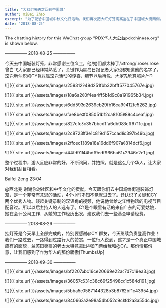 ```yaml
---
title: "大红灯笼再次回到中国城"
author: XiBei Zhao
excerpt: "为了配合中国城中秋文化日活动，我们再次把大红灯笼高高挂在了中国城大街两侧，这次延伸到了兰苏园门口的十字街头。我们一路过去，一路得到过路行人的赞赏，一位行人说到，这才是一个真正中国城应有的面貌，兰苏园卖票的老太太特意拿出几张门票给我们。那份情那份意，让我们感到了作为华人的那份骄傲"
date: "2018-08-26"
---
```


The chatting history for this WeChat group "PDX华人大公益pdxchinese.org" is shown below.

—————  2018-08-25  —————

今天去中国城装灯笼，非常感谢三位义工，他/她们都太棒了/:strong/:rose/:rose 曾白飞大家都已经非常熟悉了，关键作为星岛日报记者大家也都知道他的名字了，这次新认识的CY群友是这次活动的惊喜，细节以后再说，大家先欣赏照片/::D

![]({{ site.url }}/assets/images/259312949d251fbb32bfff577045767e.jpg)

![]({{ site.url }}/assets/images/18a6a200f4ea4ff5b1d9c8a191965b34.jpg)

![]({{ site.url }}/assets/images/6dd593d2639cb29fb16ca90412fe5262.jpg)

![]({{ site.url }}/assets/images/fae8be3f085051bf2ca8105989c4ceaf.jpg)

![]({{ site.url }}/assets/images/827cfc8c357bbcd1fa6db086cff6711c.jpg)

![]({{ site.url }}/assets/images/2c8723ff3e1c819d157ccad8c397b49b.jpg)

![]({{ site.url }}/assets/images/2ffcec1389a18a16dd6f907a0814dcf6.jpg)

![]({{ site.url }}/assets/images/44fd91f44bdf9edf966ba6142946c2e1.jpg)

整个过程中，游人反应非常的好，不断询问，并拍照。就是这么几个华人，让大家对我们刮目相看。

Baifei Zeng  23:04

@西北兆 谢谢你对社区和中华文化的贡献。今天跟你们去中国城给街道装饰灯笼，是一个非常有意思的活动，4个小时不知不觉就过去了。还认识了关键和CY 两个优秀人物。谈起关键录制的汉语角的视频，他说他曾给之江愽物馆的电视节目配音过。所以以后主持人的人选有了。CY是个眼里有活的来自广东的可爱姑娘，她在会计公司工作，从她的工作经历出发，建议我们去一些基金申请经费。

—————  2018-08-26  —————

挂灯笼是今天早上全部完成的，特别要感谢@CY 群友，今天继续负责登高作业！我们一路过去，一路得到过路行人的赞赏，一位行人说到，这才是一个真正中国城应有的面貌，兰苏园卖票的老太太特意拿出4张门票给我和@CY。那份情那份意，让我们感到了作为华人的那份骄傲[ThumbsUp]

—————  2018-09-30  —————

![]({{ site.url }}/assets/images/bf2207abc16ce20669e22ac7d7c19ea3.jpg)

![]({{ site.url }}/assets/images/36057c631c38c69f25498cc1c584d191.jpg)

![]({{ site.url }}/assets/images/5bba5e0587144328b3b8762bf1c43954.jpg)

![]({{ site.url }}/assets/images/840663a2e98a54b052c9c8fd2a3a55dc.jpg)
